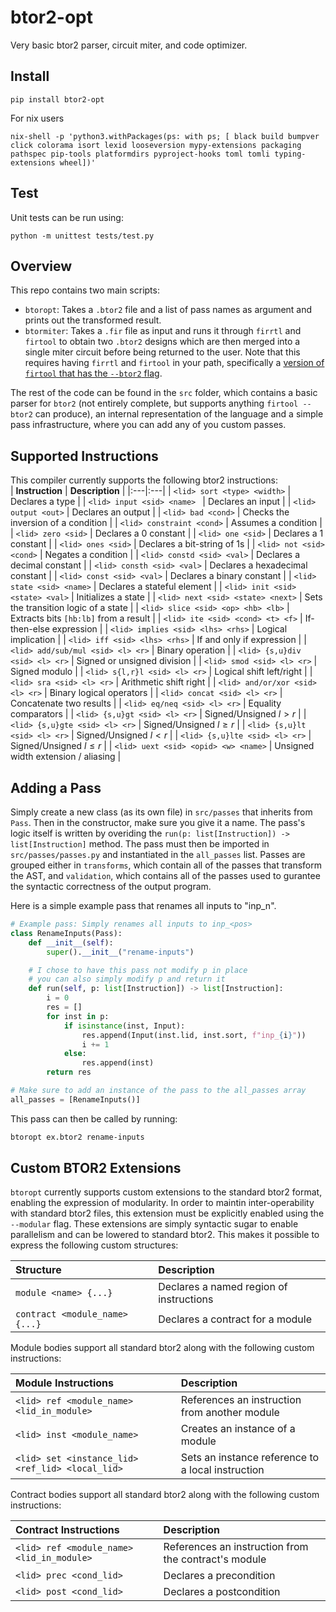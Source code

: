# btor2-opt
Very basic btor2 parser, circuit miter, and code optimizer.

## Install  
```
pip install btor2-opt
```
For nix users
```
nix-shell -p 'python3.withPackages(ps: with ps; [ black build bumpver click colorama isort lexid looseversion mypy-extensions packaging pathspec pip-tools platformdirs pyproject-hooks toml tomli typing-extensions wheel])'
```

## Test 
Unit tests can be run using: 
```
python -m unittest tests/test.py
```

## Overview
This repo contains two main scripts:
  - `btoropt`: Takes a `.btor2` file and a list of pass names as argument and prints out the transformed result.
  - `btormiter`: Takes a `.fir` file as input and runs it through `firrtl` and `firtool` to obtain two `.btor2` designs which are then merged into a single miter circuit before being returned to the user. Note that this requires having `firrtl` and `firtool` in your path, specifically a [version of `firtool` that has the `--btor2` flag](https://github.com/llvm/circt/pull/6947).

The rest of the code can be found in the `src` folder, which contains a basic parser for `btor2` (not entirely complete, but supports anything `firtool --btor2` can produce), an internal representation of the language and a simple pass infrastructure, where you can add any of you custom passes.  

## Supported Instructions  
This compiler currently supports the following btor2 instructions:  
| **Instruction** | **Description** |
|:---|:---|
| `<lid> sort <type> <width>` | Declares a type |
| `<lid> input <sid> <name> ` | Declares an input |
| `<lid> output <out>` | Declares an output |
| `<lid> bad <cond>` | Checks the inversion of a condition |
| `<lid> constraint <cond>` | Assumes a condition |
| `<lid> zero <sid>` | Declares a 0 constant |
| `<lid> one <sid>` | Declares a 1 constant |
| `<lid> ones <sid>` | Declares a bit-string of 1s |
| `<lid> not <sid> <cond>` | Negates a condition |
| `<lid> constd <sid> <val>` | Declares a decimal constant |
| `<lid> consth <sid> <val>` | Declares a hexadecimal constant |
| `<lid> const <sid> <val>` | Declares a binary constant |
| `<lid> state <sid> <name>` | Declares a stateful element |
| `<lid> init <sid> <state> <val>` | Initializes a state |
| `<lid> next <sid> <state> <next>` | Sets the transition logic of a state |
| `<lid> slice <sid> <op> <hb> <lb>` | Extracts bits `[hb:lb]` from a result |
| `<lid> ite <sid> <cond> <t> <f>` | If-then-else expression |
| `<lid> implies <sid> <lhs> <rhs>` | Logical implication |
| `<lid> iff <sid> <lhs> <rhs>` | If and only if expression |
| `<lid> add/sub/mul <sid> <l> <r>` | Binary operation |
| `<lid> {s,u}div <sid> <l> <r>` | Signed or unsigned division |
| `<lid> smod <sid> <l> <r>` | Signed modulo |
| `<lid> s{l,r}l <sid> <l> <r>` | Logical shift left/right |
| `<lid> sra <sid> <l> <r>` | Arithmetic shift right |
| `<lid> and/or/xor <sid> <l> <r>` | Binary logical operators |
| `<lid> concat <sid> <l> <r>` | Concatenate two results |
| `<lid> eq/neq <sid> <l> <r>` | Equality comparators |
| `<lid> {s,u}gt <sid> <l> <r>` | Signed/Unsigned *l* \> *r* |
| `<lid> {s,u}gte <sid> <l> <r>` | Signed/Unsigned *l* ≥ *r* |
| `<lid> {s,u}lt <sid> <l> <r>` | Signed/Unsigned *l* \< *r* |
| `<lid> {s,u}lte <sid> <l> <r>` | Signed/Unsigned *l* ≤ *r* |
| `<lid> uext <sid> <opid> <w> <name>` | Unsigned width extension / aliasing |


## Adding a Pass
Simply create a new class (as its own file) in `src/passes` that inherits from `Pass`. Then in the constructor, make sure you give it a name. The pass's logic itself is written by overiding the `run(p: list[Instruction]) -> list[Instruction]` method. The pass must then be imported in `src/passes/passes.py` and instantiated in the `all_passes` list. Passes are grouped either in `transforms`, which contain all of the passes that transform the AST, and `validation`, which contains all of the passes used to gurantee the syntactic correctness of the output program.

Here is a simple example pass that renames all inputs to "inp_n".
```python
# Example pass: Simply renames all inputs to inp_<pos>
class RenameInputs(Pass):
    def __init__(self):
        super().__init__("rename-inputs")

    # I chose to have this pass not modify p in place
    # you can also simply modify p and return it
    def run(self, p: list[Instruction]) -> list[Instruction]:
        i = 0
        res = []
        for inst in p:
            if isinstance(inst, Input):
                res.append(Input(inst.lid, inst.sort, f"inp_{i}"))
                i += 1
            else:
                res.append(inst)
        return res

# Make sure to add an instance of the pass to the all_passes array
all_passes = [RenameInputs()]
```
This pass can then be called by running:
```sh
btoropt ex.btor2 rename-inputs
```
## Custom BTOR2 Extensions  
`btoropt` currently supports custom extensions to the standard btor2 format, enabling the expression of modularity.
In order to maintin inter-operability with standard btor2 files, this extension must be explicitly enabled using the `--modular` flag.
These extensions are simply syntactic sugar to enable parallelism and can be lowered to standard btor2.
This makes it possible to express the following custom structures: 

| **Structure** | **Description** |
|:---|:---|
| `module <name> {...}` | Declares a named region of instructions |
| `contract <module_name> {...} ` | Declares a contract for a module |

Module bodies support all standard btor2 along with the following custom instructions:

| **Module Instructions** | **Description** |
|:---|:---|
| `<lid> ref <module_name> <lid_in_module>` | References an instruction from another module |
| `<lid> inst <module_name>` | Creates an instance of a module |
| `<lid> set <instance_lid> <ref_lid> <local_lid>` | Sets an instance reference to a local instruction |

Contract bodies support all standard btor2 along with the following custom instructions:

| **Contract Instructions** | **Description** |
|:---|:---|
| `<lid> ref <module_name> <lid_in_module>` | References an instruction from the contract's module |
| `<lid> prec <cond_lid>` | Declares a precondition |
| `<lid> post <cond_lid>` | Declares a postcondition |

